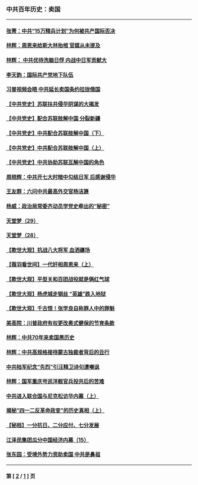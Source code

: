 ### 中共百年历史：卖国
---
#### [张菁：中共“15万精兵计划”为何被共产国际否决](../../pages/nf1176117/n13967677.md?05200430) 
#### [林辉：周恩来给斯大林抬棺 官媒从未提及](../../pages/nf1176117/n13961173.md?05200430) 
#### [林辉： 中共优待洗脑日俘 内战中日军贡献大](../../pages/nf1176117/n13624644.md?05200430) 
#### [李天韵：国际共产党地下队伍](../../pages/nf1176117/n13611808.md?05200430) 
#### [习普视频会晤 中共延长卖国条约拉拢俄国](../../pages/nf1176117/n13060971.md?05200430) 
#### [【中共党史】苏联扶共侵华阴谋的大揭发](../../pages/nf1176117/n13056050.md?05200430) 
#### [【中共党史】配合苏联肢解中国 分裂新疆](../../pages/nf1176117/n13040700.md?05200430) 
#### [【中共党史】中共配合苏联肢解中国（下）](../../pages/nf1176117/n13035660.md?05200430) 
#### [【中共党史】中共配合苏联肢解中国（上）](../../pages/nf1176117/n13030262.md?05200430) 
#### [【中共党史】中共协助苏联瓦解中国的角色](../../pages/nf1176117/n13018109.md?05200430) 
#### [周晓辉：中共开七大时暗中勾结日军 后感谢侵华](../../pages/nf1176117/n12921960.md?05200430) 
#### [王友群：六问中共最高外交官杨洁篪](../../pages/nf1176117/n12836495.md?05200430) 
#### [杨威：政治局常委齐动员学党史牵出的“秘密”](../../pages/nf1176117/n12764642.md?05200430) 
#### [天堂梦（29）](../../pages/nf1176117/n12408465.md?05200430) 
#### [天堂梦（28）](../../pages/nf1176117/n12408309.md?05200430) 
#### [【欺世大观】抗战八大将军 血洒疆场](../../pages/nf1176117/n12357044.md?05200430) 
#### [【薇羽看世间】一代奸相周恩来（上）](../../pages/nf1176117/n12401109.md?05200430) 
#### [【欺世大观】平型关和百团战役就是俩红气球](../../pages/nf1176117/n12359157.md?05200430) 
#### [【欺世大观】杨虎城走钢丝 “英雄”跌入地狱](../../pages/nf1176117/n12358840.md?05200430) 
#### [【欺世大观】千古恨！张学良自称罪人中的罪魁](../../pages/nf1176117/n12358629.md?05200430) 
#### [美高院：川普政府有权更改奥式健保的节育条款](../../pages/nf1176117/n12242171.md?05200430) 
#### [林辉：中共70年来卖国黑历史](../../pages/nf1176117/n11552181.md?05200430) 
#### [林辉：中共高规格接待蒙古独裁者背后的丑行](../../pages/nf1176117/n11225005.md?05200430) 
#### [中共陆军纪念“先烈”引汪精卫诗句遭嘲讽](../../pages/nf1176117/n11153345.md?05200430) 
#### [林辉：国军重庆号巡洋舰官兵投共后的苦难](../../pages/nf1176117/n10997801.md?05200430) 
#### [中共进入联合国与尼克松访华内幕（上）](../../pages/nf1176117/n10138788.md?05200430) 
#### [揭秘“四一二反革命政变”的历史真相（上）](../../pages/nf1176117/n9996650.md?05200430) 
#### [【秘档】一分抗日、二分应付、七分发展](../../pages/nf1176117/n9331484.md?05200430) 
#### [江泽民集团瓜分中国经济内幕（15）](../../pages/nf1176117/n9268584.md?05200430) 
#### [张东园：受境外势力资助卖国 中共是鼻祖](../../pages/nf1176117/n9272480.md?05200430) 

---
#### 第 [ [2](./2.md?05200430) / [1](./1.md?05200430) ] 页
